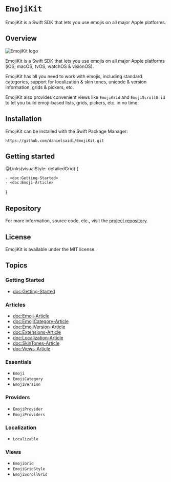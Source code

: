 # ``EmojiKit``

EmojiKit is a Swift SDK that lets you use emojis on all major Apple platforms.



## Overview

![EmojiKit logo](Logo.png)

EmojiKit is a Swift SDK that lets you use emojis on all major Apple platforms (iOS, macOS, tvOS, watchOS & visionOS).

EmojiKit has all you need to work with emojis, including standard categories, support for localization & skin tones, unicode & version information, grids & pickers, etc.

EmojiKit also provides convenient views like ``EmojiGrid`` and ``EmojiScrollGrid`` to let you build emoji-based lists, grids, pickers, etc. in no time.



## Installation

EmojiKit can be installed with the Swift Package Manager:

```
https://github.com/danielsaidi/EmojiKit.git
```



## Getting started

@Links(visualStyle: detailedGrid) {
    
    - <doc:Getting-Started>
    - <doc:Emoji-Article>
}



## Repository

For more information, source code, etc., visit the [project repository](https://github.com/danielsaidi/emojikit).



## License

EmojiKit is available under the MIT license.



## Topics

### Getting Started

- <doc:Getting-Started>

### Articles

- <doc:Emoji-Article>
- <doc:EmojiCategory-Article>
- <doc:EmojiVersion-Article>
- <doc:Extensions-Article>
- <doc:Localization-Article>
- <doc:SkinTones-Article>
- <doc:Views-Article>

### Essentials

- ``Emoji``
- ``EmojiCategory``
- ``EmojiVersion``

### Providers

- ``EmojiProvider``
- ``EmojiProviders``

### Localization

- ``Localizable``

### Views

- ``EmojiGrid``
- ``EmojiGridStyle``
- ``EmojiScrollGrid``
